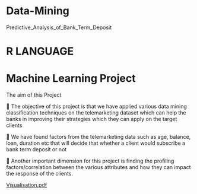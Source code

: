 # Data-Mining
Predictive_Analysis_of_Bank_Term_Deposit


# R LANGUAGE 

# Machine Learning Project

The aim of this Project

	The objective of this project is that we have applied various data mining classification techniques
on the telemarketing dataset which can help the banks in improving their strategies which they can apply on the target clients

	We have found factors from the telemarketing data such as age, balance, loan, duration etc
that will decide that whether a client would subscribe a bank term deposit or not

	Another important dimension for this project is finding the profiling factors/correlation 
between the various attributes and how they can impact the response of the clients.

[Visualisation.pdf](https://github.com/akhtarfarooque/Data-Mining/files/5811728/Visualisation.pdf)

